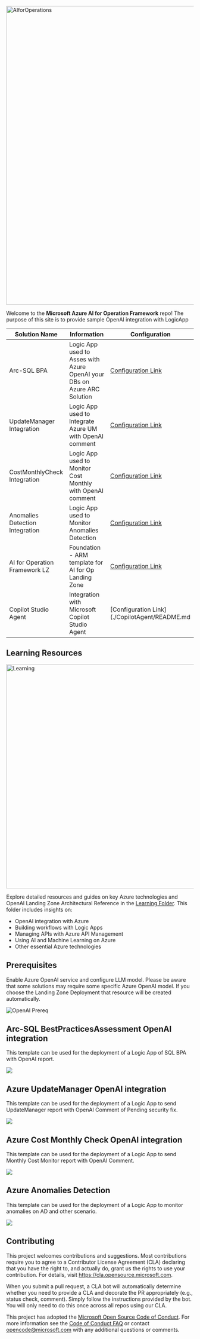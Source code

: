 <img src="GIT.jpg" alt="AIforOperations" width="800"/></img>

Welcome to the **Microsoft Azure AI for Operation Framework** repo! The purpose of this site is to provide sample OpenAI integration with LogicApp

 **Solution Name** | **Information** | **Configuration** |
| ------------- | ------------- | ------------- |
| Arc-SQL BPA | Logic App used to Asses with Azure OpenAI your DBs on Azure ARC Solution | [Configuration Link](./Arc-SQL%20BPA/README.md) |
| UpdateManager Integration | Logic App used to Integrate Azure UM with OpenAI comment | [Configuration Link](./UpdateManagement/README.md) |
| CostMonthlyCheck Integration | Logic App used to Monitor Cost Monthly with OpenAI comment | [Configuration Link](./CostMonthlyCheck/README.md) |
| Anomalies Detection Integration | Logic App used to Monitor Anomalies Detection | [Configuration Link](./AnomaliesDetection/README.md) |
| AI for Operation Framework LZ | Foundation - ARM template for AI for Op Landing Zone | [Configuration Link](./OpenAI-CoreIntegrationLZ/README.md) |
| Copilot Studio Agent | Integration with Microsoft Copilot Studio Agent | [Configuration Link](./CopilotAgent/README.md |

<h2>Learning Resources</h2>

<img src="./Learning/images/Microsoft%20Learn.jpg" alt="Learning" width="600"/></img>

Explore detailed resources and guides on key Azure technologies and OpenAI Landing Zone Architectural Reference in the [Learning Folder](./Learning/README.md). This folder includes insights on:
- OpenAI integration with Azure
- Building workflows with Logic Apps
- Managing APIs with Azure API Management
- Using AI and Machine Learning on Azure
- Other essential Azure technologies


<h2>Prerequisites</h2>
 

 Enable Azure OpenAI service and configure LLM model. Please be aware that some solutions may require some specific Azure OpenAI model. If you choose the Landing Zone Deployment that resource will be created automatically.

![OpenAI Prereq](./Prereq.png )

<h2>Arc-SQL BestPracticesAssessment OpenAI integration</h2>

 
This template can be used for the deployment of a Logic App of SQL BPA with OpenAI report.
 
<a href="https://portal.azure.com/#create/Microsoft.Template/uri/https%3A%2F%2Fraw.githubusercontent.com%2Fmicrosoft%2FAI-for-Operations-Framework%2Fmain%2FArc-SQL%2520BPA%2FSQLBPA-V2.json" target="_blank">
<img src="https://aka.ms/deploytoazurebutton"/>
</a>


<h2>Azure UpdateManager OpenAI integration</h2>


This template can be used for the deployment of a Logic App to send UpdateManager report with OpenAI Comment of Pending security fix.

<a href="https://portal.azure.com/#create/Microsoft.Template/uri/https%3A%2F%2Fraw.githubusercontent.com%2Fmicrosoft%2FAI-for-Operations-Framework%2Fmain%2FUpdateManagement%2FUpdateManagement.json" target="_blank">
<img src="https://aka.ms/deploytoazurebutton"/>
</a>

<h2>Azure Cost Monthly Check OpenAI integration</h2>

This template can be used for the deployment of a Logic App to send Monthly Cost Monitor report with OpenAI Comment.

<a href="https://portal.azure.com/#create/Microsoft.Template/uri/https%3A%2F%2Fraw.githubusercontent.com%2Fmicrosoft%2FAI-for-Operations-Framework%2Fmain%2FCostMonthlyCheck%2FCostMonthlyCheck.json" target="_blank">
<img src="https://aka.ms/deploytoazurebutton"/>
</a>

<h2>Azure Anomalies Detection</h2>

This template can be used for the deployment of a Logic App to monitor anomalies on AD and other scenario.

<a href="https://portal.azure.com/#create/Microsoft.Template/uri/https%3A%2F%2Fraw.githubusercontent.com%2Fmicrosoft%2FAI-for-Operations-Framework%2Fmain%2FAnomaliesDetection%2FAnomaliesDetection.json" target="_blank">
<img src="https://aka.ms/deploytoazurebutton"/>
</a>


## Contributing

This project welcomes contributions and suggestions.  Most contributions require you to agree to a
Contributor License Agreement (CLA) declaring that you have the right to, and actually do, grant us
the rights to use your contribution. For details, visit https://cla.opensource.microsoft.com.

When you submit a pull request, a CLA bot will automatically determine whether you need to provide
a CLA and decorate the PR appropriately (e.g., status check, comment). Simply follow the instructions
provided by the bot. You will only need to do this once across all repos using our CLA.

This project has adopted the [Microsoft Open Source Code of Conduct](https://opensource.microsoft.com/codeofconduct/).
For more information see the [Code of Conduct FAQ](https://opensource.microsoft.com/codeofconduct/faq/) or
contact [opencode@microsoft.com](mailto:opencode@microsoft.com) with any additional questions or comments.


